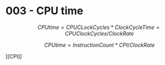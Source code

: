 # 003 - CPU time


$$CPU time  = CPU CLock Cycles * Clock Cycle Time = CPUClock Cycles/Clock Rate$$


$$ CPU time = Instruction Count * CPI / Clock Rate$$


[[CPI]]
